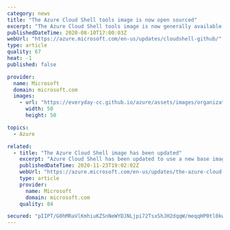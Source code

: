 ```yaml
---
category: news
title: "The Azure Cloud Shell tools image is now open sourced"
excerpt: "The Azure Cloud Shell tools image is now generally available on GitHub."
publishedDateTime: 2020-08-10T17:00:03Z
webUrl: "https://azure.microsoft.com/en-us/updates/cloudshell-github/"
type: article
quality: 67
heat: -1
published: false

provider:
  name: Microsoft
  domain: microsoft.com
  images:
    - url: "https://everyday-cc.github.io/azure/assets/images/organizations/microsoft.com-50x50.jpg"
      width: 50
      height: 50

topics:
  - Azure

related:
  - title: "The Azure Cloud Shell image has been updated"
    excerpt: "Azure Cloud Shell has been updated to use a new base image.  This will provide updates to some of the most common tools and commands."
    publishedDateTime: 2020-11-23T19:02:02Z
    webUrl: "https://azure.microsoft.com/en-us/updates/the-azure-cloud-shell-image-has-been-updated/"
    type: article
    provider:
      name: Microsoft
      domain: microsoft.com
    quality: 84

secured: "pIIPT/G0hMRaVlKmhiuKZSnNeWYDJNLjpi72TsxShJH2dqqW/meqqHP0tl0kwX1Nbx1zQRSkfCK647fDkqSw7F+LTwfXa20EiX9CJyOYJ8Pskb35Rp7OKe8X+3yqAcwCV74MOWhYB6FxrOTXw/GhQ8HpUgdC7DBEvGB8Gr7ZeOn91BCsGqBEtHZi2POvBXrPI2QZZrXQE0hwn3JKBp+gWuVpy1KVw27sHwrXg077isWlfhK56SDqJHeTe+Vgz4ffaEmJVX4a9RCIvykZSTfd2Jraj49C68L/S7OnFD2ukn1r9XqeepVJfbuKPkwf8YTzbcGa1oICMdjuV5sXLZI1Je1ko+/u4Por12iEAosMiNg=;2WrJpSGt6wEfs2qua/FRzQ=="
---
```


